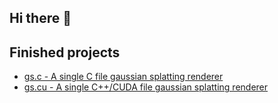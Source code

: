 ## Hi there 👋

<!--
**0x536b/0x536b** is a ✨ _special_ ✨ repository because its `README.md` (this file) appears on your GitHub profile.

Here are some ideas to get you started:

- 🔭 I’m currently working on ...
- 🌱 I’m currently learning ...
- 👯 I’m looking to collaborate on ...
- 🤔 I’m looking for help with ...
- 💬 Ask me about ...
- 📫 How to reach me: ...
- 😄 Pronouns: ...
- ⚡ Fun fact: ...
-->

## Finished projects
- [gs.c - A single C file gaussian splatting renderer](https://github.com/0x536b/gs.c)
- [gs.cu - A single C++/CUDA file gaussian splatting renderer](https://github.com/0x536b/gs.cu)
